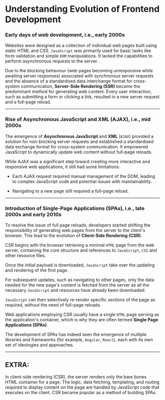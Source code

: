 # Understanding Evolution of Frontend Development

### Early days of web development, i.e., early 2000s

Websites were designed as a collection of individual web pages built using static HTML and CSS. `JavaScript` was primarily used for basic tasks like form validation and simple `DOM` manipulations. It lacked the capabilities to perform asynchronous requests to the server.

Due to the blocking behaviour (web pages becoming unresponsive while awaiting server responses) associated with synchronous server requests and the absence of a standardised data interchange format for cross-system communication, **Server-Side Rendering (SSR)** became the predominant method for generating web content. Every user interaction, such as submitting a form or clicking a link, resulted in a new server request and a full-page reload.

---
### Rise of Asynchronous JavaScript and XML (AJAX), i.e., mid 2000s

The emergence of **Asynchronous JavaScript** and **XML** (`AJAX`) provided a solution for non-blocking server requests and established a standardised data exchange format for cross-system communication. It empowered JavaScript to dynamically update web content without full-page reloads.

While AJAX was a significant step toward creating more interactive and responsive web applications, it still had some limitations:

- Each AJAX request required manual management of the DOM, leading to complex JavaScript code and potential issues with maintainability.

- Navigating to a new page still required a full-page reload.

---
### Introduction of Single-Page Applications (SPAs), i.e., late 2000s and early 2010s

To resolve the issue of full page reloads, developers started shifting the responsibility of generating web pages from the server to the client's browser. This lead to the evolution of **Client-Side Rendering (CSR)**.

CSR begins with the browser retrieving a minimal `HTML` page from the web server, containing the core structure and references to `JavaScript`, `CSS` and other resource files.

Once the initial payload is downloaded, `JavaScript` take over the updating and rendering of the first page.

For subsequent updates, such as navigating to other pages, only the data needed for the new page's content is fetched from the server as all the necessary `JavaScript` and resources have already been downloaded.

`JavaScript` can then selectively re-render specific sections of the page as required, without the need of full-page reloads.

Web applications employing CSR usually have a single `HTML` page serving as the application's container, which is why they are often termed **Single Page Applications (SPAs)**.

The development of SPAs has indeed seen the emergence of multiple libraries and frameworks (for example, `Angular`, `React`), each with its own set of ideologies and approaches.

---
## EXTRA:

In client-side rendering (CSR), the server renders only the bare bones HTML container for a page. The logic, data fetching, templating, and routing required to display content on the page are handled by JavaScript code that executes on the client. CSR became popular as a method of building SPAs.
